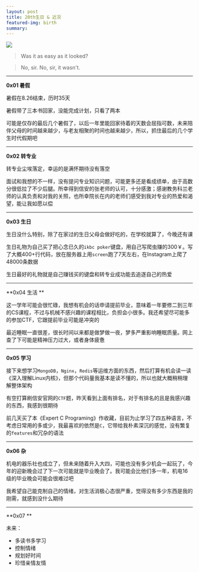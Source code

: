 ```yaml
---
layout: post
title: 20th生日 & 近况
featured-img: birth
summary: 
---
```


![](https://upload-images.jianshu.io/upload_images/11356161-4dced2d4543f879f.png?imageMogr2/auto-orient/strip%7CimageView2/2/w/1240)


>  Was it as easy as it looked?

>  No, sir. No, sir, it wasn't. 



***

**0x01 暑假**

暑假在8.26结束，历时35天

暑假带了三本书回家，没能完成计划，只看了两本

可能是仅存的最后几个暑假了，以后一年里能回家待着的天数会屈指可数，未来陪伴父母的时间越来越少，与老友相聚的时间也越来越少，所以，抓住最后的几个学生时代假期吧

***

**0x02 转专业**

转专业尘埃落定，幸运的是满怀期待没有落空

面试和我想的不一样，没有提问专业知识问题，可能更多还是看成绩单，由于高数分很低拉了不少后腿。所幸得到信安的张老师的认可，十分感激；感谢教务科兰老师的认真负责和对我的关照，也所幸院长在内的老师们感受到我对专业的热爱和渴望，能让我如愿以偿

***

**0x03 生日**

生日没什么特别，除了在家过的生日父母会做好吃的，在学校就算了，今晚还有课

生日礼物为自己买了把心念已久的`ikbc poker`键盘，用自己写爬虫赚的300￥。写了大概400+行代码，放在服务器上用`screen`跑了7天左右，在Instagram上爬了48000条数据

生日最好的礼物就是自己赚钱买的键盘和转专业成功能去追逐自己的热爱

***

**0x04 生活 **

这一学年可能会很忙碌，我想有机会的话申请提前毕业，意味着一年要修二到三年的CS课程，不过与机械不感兴趣的课程相比，负担会小很多。我还希望尽可能多的参加CTF，它跟提前毕业可能是冲突的

最近睡眠一直很差，很长时间以来都是做梦做一夜，梦多严重影响睡眠质量。网上查了下可能是精神压力过大，或者身体疲惫

***

**0x05 学习**

接下来想学习`MongoDB`，`Nginx`，`Redis`等运维方面的东西，然后打算有机会读一读《深入理解Linux内核》，但那个代码量我基本是读不懂的，所以也就大概稍稍理解整体架构

有空打算刷信安官网的`CTF`题，昨天看到上面有排名，对于有排名的且是我感兴趣的东西，我感到很期待

前几天买了本《Expert C Programing》作收藏，目前为止学习了四五种语言，不考虑日常用的多或少，我最喜欢的依然是`C`，它带给我朴素深沉的感觉，没有繁复的`features`和冗杂的语法

***

**0x06 杂**

机电的器乐社也成立了，但未来随着升入大四，可能也没有多少机会一起玩了，今年的迎新晚会过了下一次可能就是毕业晚会了。我可能会比他们多一年，机电16级的毕业晚会可能会很难过吧

我希望自己能克制自己的情绪，对生活消极心态很严重，觉得没有多少东西是我的刚需，就感到没什么期待

***

**0x07 **

未来：

+ 多读书多学习
+ 控制情绪
+ 规划好时间
+ 珍惜亲情友情
